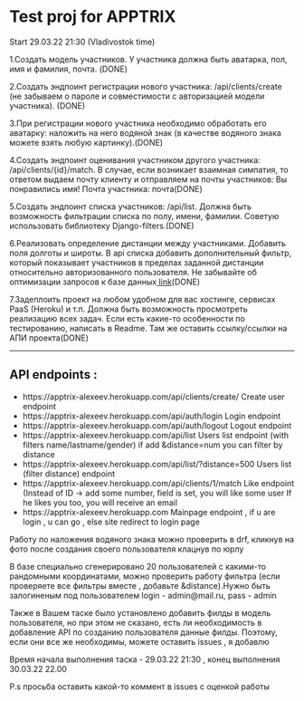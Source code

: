 <h1> Test proj for APPTRIX</h1>
<p>Start 29.03.22 21:30 (Vladivostok time)</p>

<p>1.Создать модель участников. У участника должна быть аватарка, пол, имя и фамилия, почта. (DONE)</p>
<p>2.Создать эндпоинт регистрации нового участника: /api/clients/create (не забываем о пароле и совместимости с авторизацией модели участника). (DONE)</p>
<p>3.При регистрации нового участника необходимо обработать его аватарку: наложить на него водяной знак (в качестве водяного знака можете взять любую картинку).(DONE)</p>
<p>4.Создать эндпоинт оценивания участником другого участника: /api/clients/{id}/match. В случае, если возникает взаимная симпатия, то ответом выдаем почту клиенту и отправляем на почты участников: Вы понравились имя! Почта участника: почта(DONE)</p>
<p>5.Создать эндпоинт списка участников: /api/list. Должна быть возможность фильтрации списка по полу, имени, фамилии. Советую использовать библиотеку Django-filters.(DONE)</p>
<p>6.Реализовать определение дистанции между участниками. Добавить поля долготы и широты. В api списка добавить дополнительный фильтр, который показывает участников в пределах заданной дистанции относительно авторизованного пользователя. Не забывайте об оптимизации запросов к базе данных<a href="https://en.wikipedia.org/wiki/Great-circle_distance"> link</a>(DONE)</p>
<p>7.Задеплоить проект на любом удобном для вас хостинге, сервисах PaaS (Heroku) и т.п. Должна быть возможность просмотреть реализацию всех задач. Если есть какие-то особенности по тестированию, написать в Readme. Там же оставить ссылку/ссылки на АПИ проекта(DONE)</p>
<hr>
<h2> API endpoints :</h2>
<ul>
    <li><a>https://apptrix-alexeev.herokuapp.com/api/clients/create/</a> Create user endpoint </li>
    <li><a>https://apptrix-alexeev.herokuapp.com/api/auth/login</a> Login endpoint </li>
    <li><a>https://apptrix-alexeev.herokuapp.com/api/auth/logout</a> Logout endpoint </li>
    <li><a>https://apptrix-alexeev.herokuapp.com/api/list</a> Users list endpoint (with filters name/lastname/gender) if add &distance=num you can filter by distance  </li>
    <li><a>https://apptrix-alexeev.herokuapp.com/api/list/?distance=500</a> Users list (filter distance) endpoint </li>
    <li><a>https://apptrix-alexeev.herokuapp.com/api/clients/1/match</a> Like endpoint (Instead of ID -> add some number,  field is set, you will like some user If he likes you too, you will receive an email </li>
    <li><a>https://apptrix-alexeev.herokuapp.com</a> Mainpage endpoint , if u are login , u can go , else site redirect to login page </li>
</ul>
<p> Работу по наложения водяного знака можно проверить в drf, кликнув на фото после создания своего пользователя клацнув по юрлу </p>
<p> В базе специально сгенерировано 20 пользователей с какими-то рандомными координатами, можно проверить работу фильтра (если проверяете все фильтры вместе , добавьте &distance).Нужно быть залогиненым под пользователем login - admin@mail.ru, pass - admin</p>
<p> Также в Вашем таске было установлено добавить филды в модель пользователя, но при этом не сказано, есть ли необходимость в добавление API по созданию пользователя данные филды. Поэтому, если они все же необходимы, можете оставить issues , я добавлю</p>
<p> Время начала выполнения таска - 29.03.22 21:30 , конец выполнения 30.03.22 22.00 </p>
<p> P.s просьба оставить какой-то коммент в issues с оценкой работы </p>